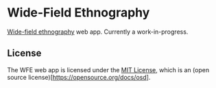 # Wide-Field Ethnography

[Wide-field ethnography](http://depts.washington.edu/citw/wordpress/?page_id=55) web app. Currently a work-in-progress.

## License

The WFE web app is licensed under the [MIT License](https://opensource.org/licenses/MIT), which is an (open source license)[https://opensource.org/docs/osd].
